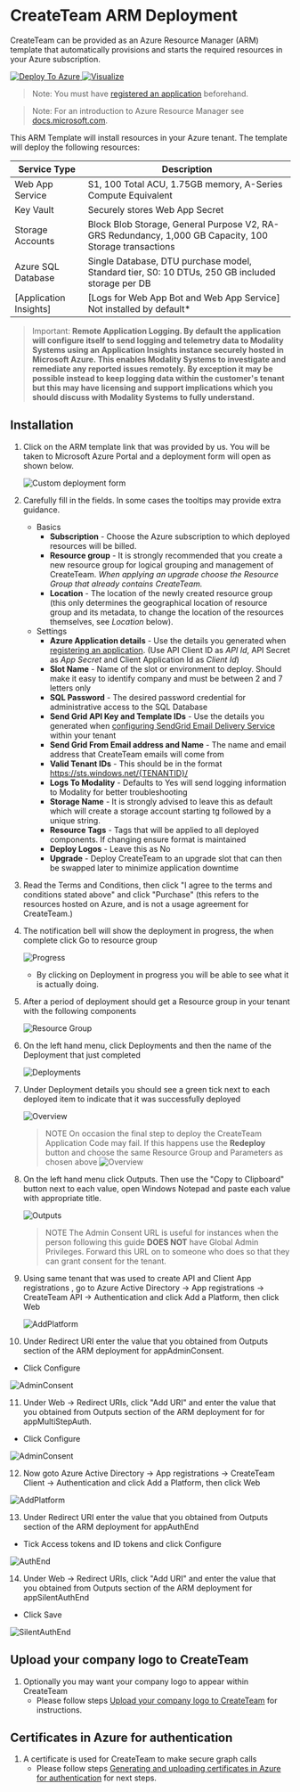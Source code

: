 # CreateTeam ARM Deployment

CreateTeam can be provided as an Azure Resource Manager (ARM) template that automatically provisions and starts the required resources in your Azure subscription.

<a href="https://portal.azure.com/#create/Microsoft.Template/uri/https%3A%2F%2Ftgdeploy.blob.core.windows.net%2Ftg-ga%2FmainTemplate.json" target="_blank">
  <img src="https://raw.githubusercontent.com/Azure/azure-quickstart-templates/master/1-CONTRIBUTION-GUIDE/images/deploytoazure.svg?sanitize=true" alt="Deploy To Azure" style="max-width:100%;">
</a>
<a href="http://armviz.io/#/?load=https://tgdeploy.blob.core.windows.net/tg-ga/mainTemplate.json" target="_blank">
  <img src="https://raw.githubusercontent.com/Azure/azure-quickstart-templates/master/1-CONTRIBUTION-GUIDE/images/visualizebutton.svg?sanitize=true" alt="Visualize" style="max-width:100%;">
</a>

> Note: You must have [registered an application](RegisterApplicationAPI.md) beforehand.

> Note: For an introduction to Azure Resource Manager see [docs.microsoft.com](https://docs.microsoft.com/en-us/azure/azure-resource-manager/resource-group-overview).

This ARM Template will install resources in your Azure tenant. The template will deploy the following resources:

| Service Type         | Description                                                                                            |
| -------------------- | ------------------------------------------------------------------------------------------------------ |
| Web App Service      | S1, 100 Total ACU, 1.75GB memory, A-Series Compute Equivalent                                          |
| Key Vault            | Securely stores Web App Secret                                                                         |
| Storage Accounts     | Block Blob Storage, General Purpose V2, RA-GRS Redundancy, 1,000 GB Capacity, 100 Storage transactions |
| Azure SQL Database   | Single Database, DTU purchase model, Standard tier, S0: 10 DTUs, 250 GB included storage per DB        |
| [Application Insights] | [Logs for Web App Bot and Web App Service] Not installed by default*                                 |

> Important: **Remote Application Logging. By default the application will configure itself to send logging and telemetry data to Modality Systems using an Application Insights instance securely hosted in Microsoft Azure. This enables Modality Systems to investigate and remediate any reported issues remotely. By exception it may be possible instead to keep logging data within the customer's tenant but this may have licensing and support implications which you should discuss with Modality Systems to fully understand.**

## Installation

1. Click on the ARM template link that was provided by us. You will be taken to Microsoft Azure Portal and a deployment form will open as shown below.

   ![Custom deployment form](../images/customerHosted/armDeployForm3.png)

2. Carefully fill in the fields. In some cases the tooltips may provide extra guidance.

   - Basics
     - **Subscription** - Choose the Azure subscription to which deployed resources will be billed.
     - **Resource group** - It is strongly recommended that you create a new resource group for logical grouping and management of CreateTeam. _When applying an upgrade choose the Resource Group that already contains CreateTeam._
     - **Location** - The location of the newly created resource group (this only determines the geographical location of resource group and its metadata, to change the location of the resources themselves, see _Location_ below).
   - Settings
     - **Azure Application details** - Use the details you generated when [registering an application](RegisterApplicationAPI.md).
     (Use API Client ID as *API Id*, API Secret as *App Secret* and Client Application Id as *Client Id*)
     - **Slot Name** - Name of the slot or environment to deploy. Should make it easy to identify company and must be between 2 and 7 letters only
     - **SQL Password** - The desired password credential for administrative access to the SQL Database
     - **Send Grid API Key and Template IDs** - Use the details you generated when [configuring SendGrid Email Delivery Service](sendGrid.md) within your tenant
     - **Send Grid From Email address and Name** - The name and email address that CreateTeam emails will come from
     - **Valid Tenant IDs** - This should be in the format https://sts.windows.net/{TENANTID}/
     - **Logs To Modality** - Defaults to Yes will send logging information to Modality for better troubleshooting
     - **Storage Name** - It is strongly advised to leave this as default which will create a storage account starting tg followed by a unique string.
     - **Resource Tags** - Tags that will be applied to all deployed components. If changing ensure format is maintained
     - **Deploy Logos** - Leave this as No
     - **Upgrade** - Deploy CreateTeam to an upgrade slot that can then be swapped later to minimize application downtime

3. Read the Terms and Conditions, then click "I agree to the terms and conditions stated above" and click "Purchase" (this refers to the resources hosted on Azure, and is not a usage agreement for CreateTeam.)

4. The notification bell will show the deployment in progress, the when complete click Go to resource group

   ![Progress](../images/customerHosted/armDeployProgress.png)

   * By clicking on Deployment in progress you will be able to see what it is actually doing.

5. After a period of deployment should get a Resource group in your tenant with the following components

   ![Resource Group](../images/customerHosted/armDeployRG2.png)

6. On the left hand menu, click Deployments and then the name of the Deployment that just completed

   ![Deployments](../images/customerHosted/armDeployDeployments.png)

7. Under Deployment details you should see a green tick next to each deployed item to indicate that it was successfully deployed

   ![Overview](../images/customerHosted/armDeployDeploymentsOverview.png)

   >NOTE On occasion the final step to deploy the CreateTeam Application Code may fail. If this happens use the **Redeploy** button and choose the same Resource Group and Parameters as chosen above
   ![Overview](../images/customerHosted/armDeployDeploymentsOverviewFail.png)

8. On the left hand menu click Outputs. Then use the "Copy to Clipboard" button next to each value, open Windows Notepad and paste each value with appropriate title.

   ![Outputs](../images/customerHosted/armDeployDeploymentsOutputs2.png)

   >NOTE The Admin Consent URL is useful for instances when the person following this guide **DOES NOT** have Global Admin Privileges. Forward this URL on to someone who does so that they can grant consent for the tenant.

9. Using same tenant that was used to create API and Client App registrations , 
   go to Azure Active Directory -> App registrations -> CreateTeam API -> Authentication and click Add a Platform, then click Web

   ![AddPlatform](../images/customerHosted/registerapplication13.png)

10. Under Redirect URI enter the value that you obtained from Outputs section of the ARM deployment for appAdminConsent.
   * Click Configure

   ![AdminConsent](../images/customerHosted/registerapplication14.png)

 11. Under Web -> Redirect URIs, click "Add URI" and enter the value that you obtained from Outputs section of the ARM deployment for for appMultiStepAuth.
   * Click Configure

   ![AdminConsent](../images/customerHosted/registerapplication15.png)

12. Now goto Azure Active Directory -> App registrations -> CreateTeam Client -> Authentication and click Add a Platform, then click Web

   ![AddPlatform](../images/customerHosted/registerapplication13b.png)

13. Under Redirect URI enter the value that you obtained from Outputs section of the ARM deployment for appAuthEnd
   * Tick Access tokens and ID tokens and click Configure

   ![AuthEnd](../images/customerHosted/registerapplicationC07.png)

14. Under Web -> Redirect URIs, click "Add URI" and enter the value that you obtained from Outputs section of the ARM deployment for appSilentAuthEnd
  * Click Save

   ![SilentAuthEnd](../images/customerHosted/registerapplicationC08.png)

## Upload your company logo to CreateTeam

1. Optionally you may want your company logo to appear within CreateTeam
   - Please follow steps [Upload your company logo to CreateTeam](uploadLogoToWebApp.md) for instructions.

## Certificates in Azure for authentication

1. A certificate is used for CreateTeam to make secure graph calls
   - Please follow steps [Generating and uploading certificates in Azure for authentication](certificateGeneration.md) for next steps.
